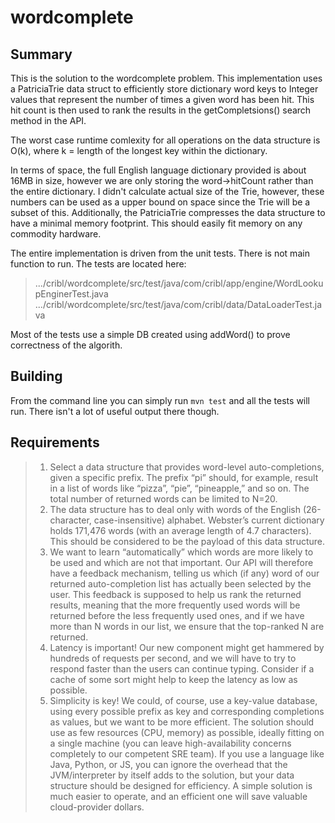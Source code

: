 # wordcomplete
## Summary
This is the solution to the wordcomplete problem. This implementation uses a PatriciaTrie data struct to efficiently store dictionary word keys to Integer values that represent the number of times a given word has been hit. This hit count is then used to rank the results in the getCompletsions() search method in the API. 

The worst case runtime comlexity for all operations on the data structure is O(k), where k = length of the longest key within the dictionary.

In terms of space, the full English language dictionary provided is about 16MB in size, however we are only storing the word->hitCount rather than the entire dictionary. I didn't calculate actual size of the Trie, however, these numbers can be used as a upper bound on space since the Trie will be a subset of this. Additionally, the PatriciaTrie compresses the data structure to have a minimal memory footprint. This should easily fit memory on any commodity hardware.

The entire implementation is driven from the unit tests. There is not main function to run. The tests are located here:
>.../cribl/wordcomplete/src/test/java/com/cribl/app/engine/WordLookupEnginerTest.java
>.../cribl/wordcomplete/src/test/java/com/cribl/data/DataLoaderTest.java

Most of the tests use a simple DB created using addWord() to prove correctness of the algorith. 

## Building
From the command line you can simply run `mvn test` and all the tests will run. There isn't a lot of useful output there though. 

## Requirements
>1. Select a data structure that provides word-level auto-completions, given a specific prefix. The prefix “pi” should, for example, result in a list of words like “pizza”, “pie”, “pineapple,” and so on. The total number of returned words can be limited to N=20.
>2. The data structure has to deal only with words of the English (26-character, case-insensitive) alphabet. Webster’s current dictionary holds 171,476 words (with an average length of 4.7 characters). This should be considered to be the payload of this data structure.
>3. We want to learn “automatically” which words are more likely to be used and which are not that important. Our API will therefore have a feedback mechanism, telling us which (if any) word of our returned auto-completion list has actually been selected by the user. This feedback is supposed to help us rank the returned results, meaning that the more frequently used words will be returned before the less frequently used ones, and if we have more than N words in our list, we ensure that the top-ranked N are returned.
>4. Latency is important! Our new component might get hammered by hundreds of requests per second, and we will have to try to respond faster than the users can continue typing. Consider if a cache of some sort might help to keep the latency as low as possible.
>5. Simplicity is key! We could, of course, use a key-value database, using every possible prefix as key and corresponding completions as values, but we want to be more efficient. The solution should use as few resources (CPU, memory) as possible, ideally fitting on a single machine (you can leave high-availability concerns completely to our competent SRE team). If you use a language like Java, Python, or JS, you can ignore the overhead that the JVM/interpreter by itself adds to the solution, but your data structure should be designed for efficiency. A simple solution is much easier to operate, and an efficient one will save valuable cloud-provider dollars.
